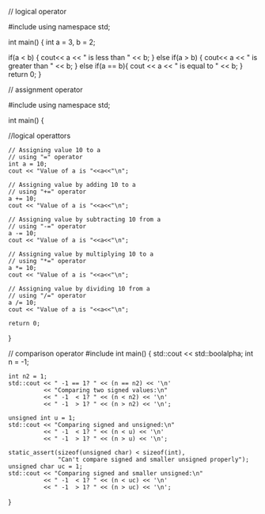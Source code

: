 // logical operator


#include<iostream>
using namespace std;

int main() {
   int a = 3, b = 2;

   if(a < b) {
      cout<< a << " is less than " << b;
   }
   else if(a > b) {
      cout<< a << " is greater than " << b;
   }
   else if(a == b){
      cout << a << " is equal to " << b;
   }
   return 0;
}
  
  
 // assignment operator 
  
  #include <iostream>
using namespace std;
  
int main() 
{ 
  
  //logical operattors
  
    // Assigning value 10 to a 
    // using "=" operator 
    int a = 10; 
    cout << "Value of a is "<<a<<"\n"; 
  
    // Assigning value by adding 10 to a 
    // using "+=" operator 
    a += 10; 
    cout << "Value of a is "<<a<<"\n"; 
  
    // Assigning value by subtracting 10 from a 
    // using "-=" operator 
    a -= 10; 
    cout << "Value of a is "<<a<<"\n"; 
  
    // Assigning value by multiplying 10 to a 
    // using "*=" operator 
    a *= 10; 
    cout << "Value of a is "<<a<<"\n"; 
  
    // Assigning value by dividing 10 from a 
    // using "/=" operator 
    a /= 10; 
    cout << "Value of a is "<<a<<"\n"; 
  
    return 0; 
}

  
  // comparison operator
  #include <iostream>
int main()
{
    std::cout << std::boolalpha;
    int n = -1;
 
    int n2 = 1;
    std::cout << " -1 == 1? " << (n == n2) << '\n'
              << "Comparing two signed values:\n"
              << " -1  < 1? " << (n < n2) << '\n'
              << " -1  > 1? " << (n > n2) << '\n';
 
    unsigned int u = 1;
    std::cout << "Comparing signed and unsigned:\n"
              << " -1  < 1? " << (n < u) << '\n'
              << " -1  > 1? " << (n > u) << '\n';
 
    static_assert(sizeof(unsigned char) < sizeof(int),
                  "Can't compare signed and smaller unsigned properly");
    unsigned char uc = 1;
    std::cout << "Comparing signed and smaller unsigned:\n"
              << " -1  < 1? " << (n < uc) << '\n'
              << " -1  > 1? " << (n > uc) << '\n';
}
